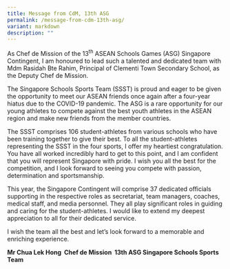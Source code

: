 ```yaml
---
title: Message from CdM, 13th ASG
permalink: /message-from-cdm-13th-asg/
variant: markdown
description: ""
---
```

<p>As Chef de Mission of the 13<sup>th</sup> ASEAN Schools Games (ASG) Singapore
Contingent, I am honoured to lead such a talented and dedicated team with
Mdm Rasidah Bte Rahim, Principal of Clementi Town Secondary School, as
the Deputy Chef de Mission.&nbsp;&nbsp;</p>
<p>The Singapore Schools Sports Team (SSST) is proud and eager to be given
the opportunity to meet our ASEAN friends once again after a four-year
hiatus due to the COVID-19 pandemic. The ASG is a rare opportunity for
our young athletes to compete against the best youth athletes in the ASEAN
region and make new friends from the member countries.&nbsp;</p>
<p>The SSST comprises 106 student-athletes from various schools who have
been training together to give their best. To all the student-athletes
representing the SSST in the four sports, I offer my heartiest congratulation.
You have all worked incredibly hard to get to this point, and I am confident
that you will represent Singapore with pride. I wish you all the best for
the competition, and I look forward to seeing you compete with passion,
determination and sportsmanship.&nbsp;</p>
<p>This year, the Singapore Contingent will comprise 37 dedicated officials
supporting in the respective roles as secretariat, team managers, coaches,
medical staff, and media personnel. They all play significant roles in
guiding and caring for the student-athletes. I would like to extend my
deepest appreciation to all for their dedicated service.&nbsp;&nbsp;</p>
<p>I wish the team all the best and let’s look forward to a memorable and
enriching experience.&nbsp;</p>
<p><strong>Mr Chua Lek Hong&nbsp; Chef de Mission&nbsp; 13th ASG Singapore Schools Sports Team&nbsp;</strong>
</p>